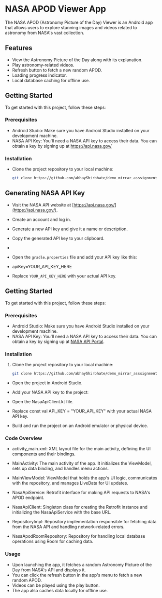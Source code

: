 # **NASA APOD Viewer App**

The NASA APOD (Astronomy Picture of the Day) Viewer is an Android app that allows users to explore stunning images and videos related to astronomy from NASA's vast collection.

## Features

- View the Astronomy Picture of the Day along with its explanation.
- Play astronomy-related videos.
- Refresh button to fetch a new random APOD.
- Loading progress indicator.
- Local database caching for offline use.

## Getting Started

To get started with this project, follow these steps:

### Prerequisites

- Android Studio: Make sure you have Android Studio installed on your development machine.
- NASA API Key: You'll need a NASA API key to access their data. You can obtain a key by signing up at https://api.nasa.gov/

### Installation

-  Clone the project repository to your local machine:

   ```bash
   git clone https://github.com/abhayShirbhate/demo_mirrar_asssignment.git

## Generating NASA API Key

-  Visit the NASA API website at [https://api.nasa.gov/](https://api.nasa.gov/).

- Create an account and log in.

- Generate a new API key and give it a name or description.

- Copy the generated API key to your clipboard.
- 
-  Open the `gradle.properties` file and add your API key like this:

- apiKey=YOUR_API_KEY_HERE

- Replace `YOUR_API_KEY_HERE` with your actual API key.

## Getting Started

To get started with this project, follow these steps:

### Prerequisites

- Android Studio: Make sure you have Android Studio installed on your development machine.
- NASA API Key: You'll need a NASA API key to access their data. You can obtain a key by signing up at [NASA API Portal](https://api.nasa.gov/).

### Installation

1. Clone the project repository to your local machine:

   ```bash
   git clone https://github.com/abhayShirbhate/demo_mirrar_asssignment.git

- Open the project in Android Studio.

- Add your NASA API key to the project:

- Open the NasaApiClient.kt file.
- Replace const val API_KEY = "YOUR_API_KEY" with your actual NASA API key.
- Build and run the project on an Android emulator or physical device.

### Code Overview

- activity_main.xml: XML layout file for the main activity, defining the UI components and their bindings.
  
- MainActivity: The main activity of the app. It initializes the ViewModel, sets up data binding, and handles menu actions.

- MainViewModel: ViewModel that holds the app's UI logic, communicates with the repository, and manages LiveData for UI updates.

- NasaApiService: Retrofit interface for making API requests to NASA's APOD endpoint.

- NasaApiClient: Singleton class for creating the Retrofit instance and initializing the NasaApiService with the base URL.

- RepositoryImpl: Repository implementation responsible for fetching data from the NASA API and handling network-related errors.

- NasaApodRoomRepository: Repository for handling local database operations using Room for caching data.


### Usage
- Upon launching the app, it fetches a random Astronomy Picture of the Day from NASA's API and displays it.
- You can click the refresh button in the app's menu to fetch a new random APOD.
- Videos can be played using the play button.
- The app also caches data locally for offline use.
